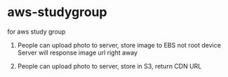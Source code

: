 aws-studygroup
==============

for aws study group

1. People can upload photo to server, store image to EBS not root device
	Server will response image url right away

2. People can upload photo to server, store in S3, return CDN URL


